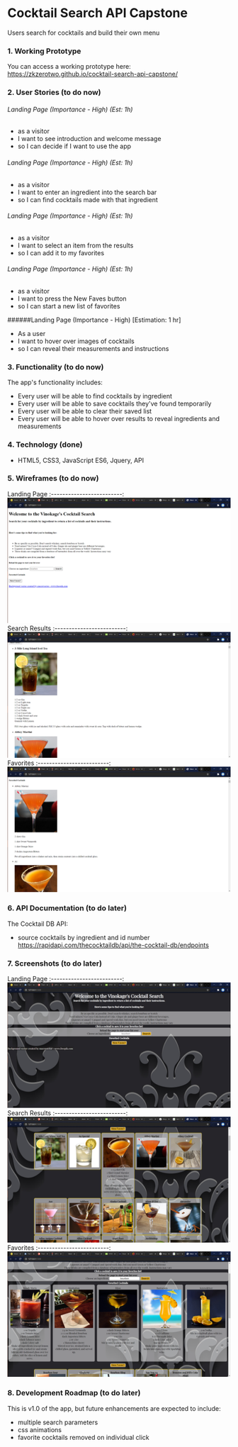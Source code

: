 # Cocktail Search API Capstone
Users search for cocktails and build their own menu




### 1. Working Prototype
You can access a working prototype here: https://zkzerotwo.github.io/cocktail-search-api-capstone/



### 2. User Stories (to do now)
###### Landing Page (Importance - High) (Est: 1h)
* as a visitor
* I want to see introduction and welcome message
* so I can decide if I want to use the app

###### Landing Page (Importance - High) (Est: 1h)
* as a visitor
* I want to enter an ingredient into the search bar
* so I can find cocktails made with that ingredient

###### Landing Page (Importance - High) (Est: 1h)
* as a visitor
* I want to select an item from the results
* so I can add it to my favorites

###### Landing Page (Importance - High) (Est: 1h)
* as a visitor
* I want to press the New Faves button
* so I can start a new list of favorites

######Landing Page (Importance - High) [Estimation: 1 hr]
* As a user
* I want to hover over images of cocktails
* so I can reveal their measurements and instructions


### 3. Functionality (to do now)
The app's functionality includes:
* Every user will be able to find cocktails by ingredient
* Every user will be able to save cocktails they've found temporarily
* Every user will be able to clear their saved list
* Every user will be able to hover over results to reveal ingredients and measurements



### 4. Technology (done)
* HTML5, CSS3, JavaScript ES6, Jquery, API



### 5. Wireframes (to do now)
Landing Page
:-------------------------:
![Landing Page](/github-images/wireframes/screenshot1.png)
Search Results
:-------------------------:
![Search Results](/github-images/wireframes/screenshot2.png)
Favorites
:-------------------------:
![Favorites](/github-images/wireframes/screenshot3.png)





### 6. API Documentation (to do later)
The Cocktail DB API: 
* source cocktails by ingredient and id number https://rapidapi.com/thecocktaildb/api/the-cocktail-db/endpoints



### 7. Screenshots (to do later)
Landing Page
:-------------------------:
![Landing Page](/github-images/screenshots/screenshot1.png)
Search Results
:-------------------------:
![Search Results](/github-images/screenshots/screenshot2.png)
Favorites
:-------------------------:
![Favorites](/github-images/screenshots/screenshot3.png)



### 8. Development Roadmap (to do later)
This is v1.0 of the app, but future enhancements are expected to include:
* multiple search parameters
* css animations
* favorite cocktails removed on individual click


